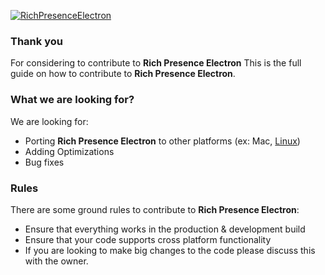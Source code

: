 [![RichPresenceElectron](https://raw.githubusercontent.com/tarajohns0n/RichPresenceElectron/main/icons/crownonly.png "RichPresenceElectron")](https://raw.githubusercontent.com/tarajohns0n/RichPresenceElectron/main/icons/crownonly.png "RichPresenceElectron")
### Thank you
For considering to contribute to **Rich Presence Electron** This is the full guide on how to contribute to **Rich Presence Electron**.
### What we are looking for?
We are looking for:
-  Porting **Rich Presence Electron** to other platforms (ex: Mac, [Linux](https://www.linux.com/what-is-linux/ "Linux"))
-  Adding Optimizations
- Bug fixes
### Rules
There are some ground rules to contribute to **Rich Presence Electron**:

- Ensure that everything works in the production & development build
- Ensure that your code supports cross platform functionality
- If you are looking to make big changes to the code please discuss this with the owner.

